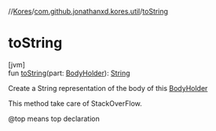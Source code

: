 //[Kores](../../index.md)/[com.github.jonathanxd.kores.util](index.md)/[toString](to-string.md)

# toString

[jvm]\
fun [toString](to-string.md)(part: [BodyHolder](../com.github.jonathanxd.kores.base/-body-holder/index.md)): [String](https://kotlinlang.org/api/latest/jvm/stdlib/kotlin/-string/index.html)

Create a String representation of the body of this [BodyHolder](../com.github.jonathanxd.kores.base/-body-holder/index.md)

This method take care of StackOverFlow.

@top means top declaration
